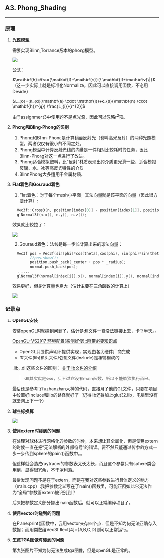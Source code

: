 ## A3. Phong_Shading
---
### 原理

1. **光照模型**
   
    需要实现Blinn_Torrance版本的phong模型。

    ![](../pics/blinntorrance.png)

    公式：

    $\mathbf{h}=\frac{\mathbf{I}+\mathbf{v}}{\|\mathbf{I}+\mathbf{v}\|}$ （这一步实际上就是标准化Normalize，因此可以直接调用函数，不必用Devide）

    $L_{o}=(k_{d}(\mathbf{n} \cdot \mathbf{l})+k_{s}(\mathbf{n} \cdot \mathbf{h})^{q}) \frac{L_{i}}{r^{2}}$

    由于assignment3中使用的不是点光源，因此可以忽略r<sup>2</sup>项。
   
2. **Phong和Bling-Phong的区别**
   1. Phong和Blinn-Phong是计算镜面反射光（也叫高光反射）的两种光照模型，两者仅仅有很小的不同之处。
   2. Phong模型中计算反射光线的向量是一件相对比较耗时的任务，因此Blinn-Phong对这一点进行了改进。
   3. Phong适合模拟塑料，比"反射"材质表现出的介质更光滑一些，适合模拟玻璃、水、冰等高反光特性的介质
   4. BlinnPhong大多适用于金属材质。

3. **Flat着色和Gouraud着色**
    1. Flat着色：对于每个mesh小平面，其法向量就是该平面的向量（因此很方便计算）:
    ```cpp
      Vec3f::Cross3(n, position[index[0]] - position[index[1]], position[index[2]] - position[index[1]]);
      glNormal3f(n.x(), n.y(), n.z());
    ```
    效果就比较拉了：

    ![](../pics/non-gouraud.jpg)

    2. Gouraud着色：法线是每一步长计算出来的球法向量：
    ```cpp
      Vec3f pos = Vec3f(sin(phi)*cos(theta),cos(phi), sin(phi)*sin(theta));
			//pos.show();
			position.push_back(_center + pos * _radius);
			normal.push_back(pos); 
      ......
      glNormal3f(normal[index[i]].x(), normal[index[i]].y(), normal[index[i]].z());
    ```

    效果更好，但是计算量也更大（估计主要在三角函数的计算上）

    ![](../pics/gouraud.jpg)





### 记录点

1. **OpenGL安装**

    安装openGL时就碰到问题了，估计是dll文件一直没法链接上去，卡了半天。。

    [OpenGL+VS2017 环境配置(亲测好使)::附带必要知识点](https://blog.csdn.net/AvatarForTest/article/details/79199807?spm=1001.2101.3001.6650.2&utm_medium=distribute.pc_relevant.none-task-blog-2%7Edefault%7ECTRLIST%7Edefault-2.no_search_link&depth_1-utm_source=distribute.pc_relevant.none-task-blog-2%7Edefault%7ECTRLIST%7Edefault-2.no_search_link)

    - OpenGL只提供声明不提供实现，实现由各大硬件厂商完成
    - 库文件(lib)和头文件/包含文件(include)是相辅相成的

    .lib, .dll这些文件的区别：
    [关于lib文件的介绍](https://blog.csdn.net/m0_37876745/article/details/78323848?utm_medium=distribute.pc_relevant.none-task-blog-2~default~baidujs_baidulandingword~default-0.no_search_link&spm=1001.2101.3001.4242.1)

    >dll其实就是exe，只不过它没有main函数，所以不能单独执行而已。

    最后还是参考了fuzhanzhan大神的代码，直接用了他的GL文件，只要在项目中设置好include和lib的路径就好了（记得lib还得加上glut32.lib，电脑里没有就去网上下一个）


3. **球坐标换算**

    ![](../pics/meshsph1.png)

4. **使用extern时碰到的问题**

    在处理对球体进行网格化的参数的时候，本来想让其全局化，但是使用extern的时候一直在报“无法解析的外部符号”的错误。要不然只能通过传参的方式一步一步传到sphere的paint()函数中。。

    但这样就会造成raytracer的参数表太长太长，而且这个参数只有sphere类会用到，显得很冗余，不干净利落。

    最后发现问题不是在于extern，而是在我对这些参数进行具体定义的地方（main.cpp）:我把参数定义写在了main()函数里，可能正因如此它无法作为“全局”参数而extern被识别到？

    后来把参数定义部分挪出main函数后，就可以正常编译项目了。

5. **使用vector时碰到的问题**

    在Plane:print()函数中，我用vector<Vec3f>来存四个点，但是不知为何无法正确存入数据；而用类数组Vec3f Rect[4]={A,B,C,D}则可以正常运行。

6. **生成TGA图像时碰到的问题**

    第九张图片不知为何无法生成tga图像，但是openGL是正常的。
